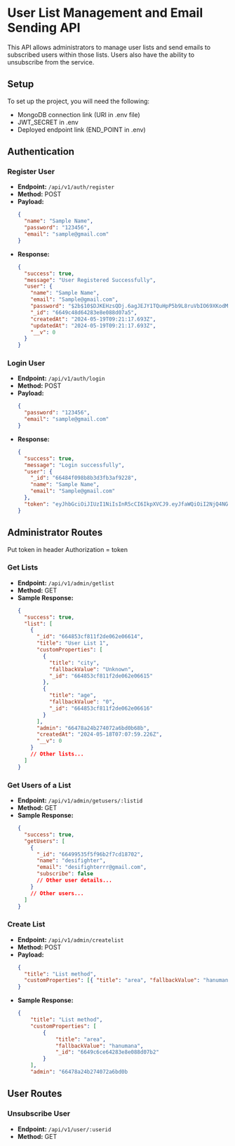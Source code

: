 # User List Management and Email Sending API

This API allows administrators to manage user lists and send emails to subscribed users within those lists. Users also have the ability to unsubscribe from the service.

## Setup

To set up the project, you will need the following:

- MongoDB connection link (URI in .env file)
- JWT_SECRET in .env
- Deployed endpoint link (END_POINT in .env)

## Authentication

### Register User

- **Endpoint:** `/api/v1/auth/register`
- **Method:** POST
- **Payload:**
  ```json
  {
    "name": "Sample Name",
    "password": "123456",
    "email": "sample@gmail.com"
  }
  ```
- **Response:**
  ```json
  {
    "success": true,
    "message": "User Registered Successfully",
    "user": {
      "name": "Sample Name",
      "email": "Sample@gmail.com",
      "password": "$2b$10$DJKEHzsQDj.6agJEJY1TQuHpP5b9L8ruVbIO69XKodMaBuKG0iJ..",
      "_id": "6649c48d64283e8e088d07a5",
      "createdAt": "2024-05-19T09:21:17.693Z",
      "updatedAt": "2024-05-19T09:21:17.693Z",
      "__v": 0
    }
  }
  ```

### Login User

- **Endpoint:** `/api/v1/auth/login`
- **Method:** POST
- **Payload:**
  ```json
  {
    "password": "123456",
    "email": "sample@gmail.com"
  }
  ```
- **Response:**
  ```json
  {
    "success": true,
    "message": "Login successfully",
    "user": {
      "_id": "66484f098b8b3d3fb3af9228",
      "name": "Sample Name",
      "email": "Sample@gmail.com"
    },
    "token": "eyJhbGciOiJIUzI1NiIsInR5cCI6IkpXVCJ9.eyJfaWQiOiI2NjQ4NGYwOThiOGIzZDNmYjNhZjkyMjgiLCJpYXQiOjE3MTYxMTA2OTQsImV4cCI6MTcxNjcxNTQ5NH0.58dUby_DbgfvuOey840oGqw84LdZ8wBrIV5V9QszkWQ"
  }
  ```

## Administrator Routes

Put token in header
Authorization = token

### Get Lists

- **Endpoint:** `/api/v1/admin/getlist`
- **Method:** GET
- **Sample Response:**
  ```json
  {
    "success": true,
    "list": [
      {
        "_id": "664853cf811f2de062e06614",
        "title": "User List 1",
        "customProperties": [
          {
            "title": "city",
            "fallbackValue": "Unknown",
            "_id": "664853cf811f2de062e06615"
          },
          {
            "title": "age",
            "fallbackValue": "0",
            "_id": "664853cf811f2de062e06616"
          }
        ],
        "admin": "66478a24b274072a6bd0b68b",
        "createdAt": "2024-05-18T07:07:59.226Z",
        "__v": 0
      }
      // Other lists...
    ]
  }
  ```

### Get Users of a List

- **Endpoint:** `/api/v1/admin/getusers/:listid`
- **Method:** GET
- **Sample Response:**
  ```json
  {
    "success": true,
    "getUsers": [
      {
        "_id": "66499535f5f96b2f7cd18702",
        "name": "desifighter",
        "email": "desifighterrr@gmail.com",
        "subscribe": false
        // Other user details...
      }
      // Other users...
    ]
  }
  ```

### Create List

- **Endpoint:** `/api/v1/admin/createlist`
- **Method:** POST
- **Payload:**
  ```json
  {
    "title": "List method",
    "customProperties": [{ "title": "area", "fallbackValue": "hanumana" }]
  }
  ```
- **Sample Response:**
  ```json
  {
      "title": "List method",
      "customProperties": [
          {
              "title": "area",
              "fallbackValue": "hanumana",
              "_id": "6649c6ce64283e8e088d07b2"
          }
      ],
      "admin": "66478a24b274072a6bd0b
  ```

## User Routes

### Unsubscribe User

- **Endpoint:** `/api/v1/user/:userid`
- **Method:** GET
